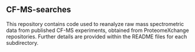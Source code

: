 ## CF-MS-searches

This repository contains code used to reanalyze raw mass spectrometric data from published CF-MS experiments, obtained from ProteomeXchange repositories. Further details are provided within the README files for each subdirectory.